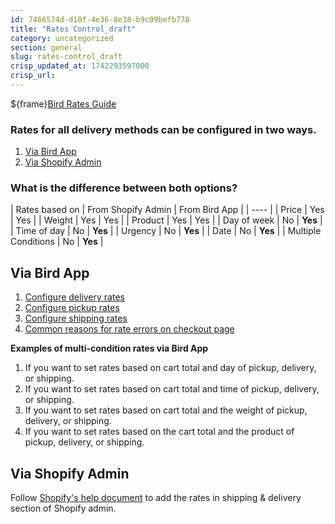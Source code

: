 ```yaml
---
id: 7466574d-d10f-4e36-8e38-b9c09befb778
title: "Rates Control_draft"
category: uncategorized
section: general
slug: rates-control_draft
crisp_updated_at: 1742293597000
crisp_url: 
---
```


${frame}[Bird Rates Guide](https://www.loom.com/embed/0e0c0b29163840cbb2211a55ae76e487?sid=9d1ee5b3-502e-4ba6-93c4-d91f53d1f9be)

### Rates for all delivery methods can be configured in two ways.

1. [Via Bird App](#2-via-bird-app)
2. [Via Shopify Admin](#2-via-shopify-admin)

### What is the difference between both options?

| Rates based on | From Shopify Admin | From Bird App |
| ---- |
| Price | Yes | Yes |
| Weight | Yes | Yes |
| Product | Yes | Yes |
| Day of week | No | **Yes** |
| Time of day | No | **Yes** |
| Urgency | No | **Yes** |
| Date | No | **Yes** |
| Multiple Conditions | No | **Yes** |

## Via Bird App

1. [Configure delivery rates](https://help.birdchime.com/en-us/article/configure-delivery-rates-1xbrder/)
2. [Configure pickup rates](https://help.birdchime.com/en-us/article/configure-pickup-rates-1n7gumb/)
3. [Configure shipping rates](https://help.birdchime.com/en-us/article/configure-shipping-rates-llsy16/)
4. [Common reasons for rate errors on checkout page](/en-us/article/common-reasons-for-rate-errors-on-checkout-page-1iekz2h/)

**Examples of multi-condition rates via Bird App**
1. If you want to set rates based on cart total and day of pickup, delivery, or shipping.
2. If you want to set rates based on cart total and time of pickup, delivery, or shipping.
3. If you want to set rates based on cart total and the weight of pickup, delivery, or shipping.
4. If you want to set rates based on the cart total and the product of pickup, delivery, or shipping.

## Via Shopify Admin

Follow [Shopify's help document](https://help.shopify.com/en/manual/shipping/understanding-shipping/shipping-rates) to add the rates in shipping & delivery section of Shopify admin.
